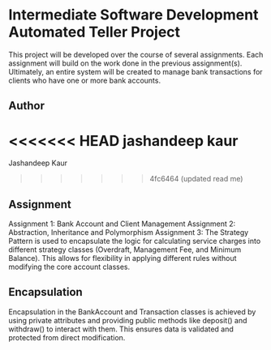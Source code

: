 # Intermediate Software Development Automated Teller Project

This project will be developed over the course of several assignments.  Each assignment will build on the work done in the previous assignment(s).  Ultimately, an entire system will be created to manage bank transactions for clients who have one or more bank accounts.

## Author

<<<<<<< HEAD
jashandeep kaur
=======
Jashandeep Kaur

>>>>>>> 4fc6464 (updated read me)
## Assignment

Assignment 1: Bank Account and Client Management
Assignment 2: Abstraction, Inheritance and Polymorphism
Assignment 3: The Strategy Pattern is used to encapsulate the logic for calculating service charges into different strategy classes (Overdraft, Management Fee, and Minimum Balance). This allows for flexibility in applying different rules without modifying the core account classes.

## Encapsulation

Encapsulation in the BankAccount and Transaction classes is achieved by using private attributes and providing public methods like deposit() and withdraw() to interact with them. This ensures data is validated and protected from direct modification.
